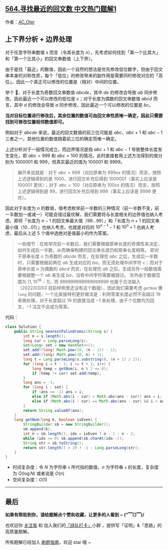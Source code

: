 ## [564.寻找最近的回文数 中文热门题解1](https://leetcode.cn/problems/find-the-closest-palindrome/solutions/100000/gong-shui-san-xie-tan-xin-fen-xi-shang-x-vtr6)

作者：[AC_OIer](https://leetcode.cn/u/AC_OIer)
## 上下界分析 + 边界处理

对于任意字符串数值 $s$ 而言（令其长度为 $n$），先考虑如何找到「第一个比其大」和「第一个比其小」的回文串数值（上下界）。

由于是找「最近」的数值，因此一个自然的想法是优先修改低位数字，但由于回文串本身的对称性质，每个「低位」的修改带来的副作用是需要同时修改对应的「高位」，因此一个真正可以修改的位置是（相对）中间的位置。

举个 🌰，对于长度为奇数回文串数值 $abcde$，其中 $de$ 的修改会导致 $ab$ 同步修改，因此最近一个可以修改的低位是 $c$；对于长度为偶数的回文串数值 $abcd$ 而言，其中 $d$ 的修改会导致 $a$ 同步修改，因此最近一个可以修改的位置是 $bc$。

**当对目标位置进行修改后，其余位置的数值可由回文串性质唯一确定，因此只需要找到可修改位置相邻数值即可。**

例如对于 $abcde$ 来说，最近的回文数值的前三位可能是 $abc$、$abc+1$ 和 $abc-1$ 三者之一，其他位置的数值随着前三位的确定而唯一确定。

上述分析对于一般情况成立，而边界情况是指 $abc + 1$ 和 $abc - 1$ 导致整体长度发生变化，即 $abc=999$ 和 $abc=100$ 的情况，此时直接套用上述方法得到的值分别为 $1000001$ 和 $999$，但真实最近的值为 $100001$ 和 $9999$。

> 展开来说就是：对于 $abc = 999$（对应原串为 $999xx$ 的情况）而言，按照上述逻辑得到的是 $1000$，进行回文补充后得到 $1000001$（事实上应该是 $100001$ 更优）；对于 $abc = 100$（对应原串为 $100xx$ 的情况）而言，按照上述逻辑得到是 $99$，进行回文补充后得到 $999$（事实上应该是 $9999$ 更优）。

因此对于长度为 $n$ 的数值，值考虑枚举前一半数的三种情况（前一半数不变，前一半数加一或减一）可能会错过最优解，我们需要将与长度相关的边界值也纳入考虑，即将「长度为 $n - 1$ 的回文串最大值（$99...99$）」和「长度为 $n + 1$ 的回文串最小值（$10...01$）」也纳入考虑，也就是对应的 $10^{n - 1} - 1$ 和 $10^n + 1$ 也纳入考虑，最后从上述 $5$ 个值中选绝对差值最小的作为答案。

> 一些细节：在枚举完前一半数后，我们需要根据原串长度的奇偶性来决定，如何生成后一半数，从而确保构建的回文串长度仍和原串长度相等。
即对于原串长度 $n$ 为奇数的 $abcde$ 而言，在处理完 $abc$ 之后，生成后一半数时，只需要根据前两位 $ab$ 生成对应的 $ba$，而无须处理中间字符 $c$；而对于原串长度 $n$ 为偶数的 $abcd$ 而言，在处理完 $ab$ 之后，生成另外一般数值需要根据整一个 $ab$ 来生成 $ba$，没有中间字符需要被跳过。
另外由于数据范围为 $[1, 10^{18} - 1]$，而 $999999999999999999$ 也属于合法输入（$2022/03/03$ 目前样例里还没有这个数据），因此我们需要考虑 `getNum` 爆 `long` 的问题，一个比直接特判更好做法是：利用答案长度必然不会超过 $19$ 来做处理，对于长度超过 $19$ 的直接当成 $-1$ 来处理，由于个位数均为回文，$-1$ 注定不会成为答案。

代码：
```Java []
class Solution {
    public String nearestPalindromic(String s) {
        int n = s.length();
        long cur = Long.parseLong(s);
        Set<Long> set = new HashSet<>();
        set.add((long) Math.pow(10, (n - 1)) - 1);
        set.add((long) Math.pow(10, n) + 1);
        long t = Long.parseLong(s.substring(0, (n + 1) / 2));
        for (long i = t - 1; i <= t + 1; i++) {
            long temp = getNum(i, n % 2 == 0);
            if (temp != cur) set.add(temp);
        }
        long ans = -1;
        for (long i : set) {
            if (ans == -1) ans = i;
            else if (Math.abs(i - cur) < Math.abs(ans - cur)) ans = i;
            else if (Math.abs(i - cur) == Math.abs(ans - cur) && i < ans) ans = i;
        }
        return String.valueOf(ans);
    }
    long getNum(long k, boolean isEven) {
        StringBuilder sb = new StringBuilder();
        sb.append(k);
        int n = sb.length(), idx = isEven ? n - 1 : n - 2;
        while (idx >= 0) sb.append(sb.charAt(idx--));
        String str = sb.toString();
        return str.length() > 19 ? -1 : Long.parseLong(str);
    }
}
```
* 时间复杂度：令 $N$ 为字符串 `s` 所代指的数值，$n$ 为字符串 `s` 的长度，复杂度为 $O(\log{N})$ 或者说是 $O(n)$
* 空间复杂度：$O(1)$

---

## 最后

**如果有帮助到你，请给题解点个赞和收藏，让更多的人看到 ~ ("▔□▔)/**

也欢迎你 [关注我](https://oscimg.oschina.net/oscnet/up-19688dc1af05cf8bdea43b2a863038ab9e5.png) 和 加入我们的[「组队打卡」](https://leetcode-cn.com/u/ac_oier/)小群 ，提供写「证明」&「思路」的高质量题解。

所有题解已经加入 [刷题指南](https://github.com/SharingSource/LogicStack-LeetCode/wiki)，欢迎 star 哦 ~